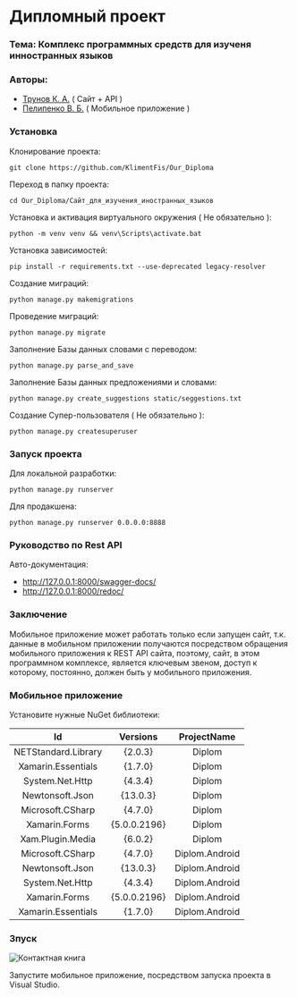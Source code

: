 # Дипломный проект 
### Тема: Комплекс программных средств для изученя инностранных языков


### Авторы:
- [Трунов К. А.](https://github.com/KlimentFis) ( Сайт + API )
- [Пелипенко В. Б.](https://github.com/bipchik) ( Мобильное приложение )


### Установка
Клонирование проекта:
```shell
git clone https://github.com/KlimentFis/Our_Diploma 
```

Переход в папку проекта:
```shell
cd Our_Diploma/Сайт_для_изучения_иностранных_языков
```

Установка и активация виртуального окружения ( Не обязательно ):
```shell
python -m venv venv && venv\Scripts\activate.bat
```

Установка зависимостей:
```shell
pip install -r requirements.txt --use-deprecated legacy-resolver
```

Создание миграций:
```shell
python manage.py makemigrations
```

Проведение миграций:
```shell
python manage.py migrate
```

Заполнение Базы данных словами с переводом:
```shell
python manage.py parse_and_save
```

Заполнение Базы данных предложениями и словами:
```shell
python manage.py create_suggestions static/seggestions.txt
```

Создание Супер-пользователя ( Не обязательно ):
```shell
python manage.py createsuperuser
```

### Запуск проекта
Для локальной разработки:
```shell
python manage.py runserver
```
Для продакшена:
```shell
python manage.py runserver 0.0.0.0:8888
```

### Руководство по Rest API
Авто-документация:
- http://127.0.0.1:8000/swagger-docs/
- http://127.0.0.1:8000/redoc/

### Заключение
Мобильное приложение может работать только если запущен сайт, т.к. данные в мобильном приложении получаются посредством обращения мобильного приложения к REST API сайта, поэтому, сайт, в этом программном комплексе, является ключевым звеном, доступ к которому, постоянно, должен быть у мобильного приложения.


### Мобильное приложение
Установите нужные NuGet библиотеки:

| Id                  | Versions      | ProjectName  |
|:---------------------:|:---------------:|:--------------:|
| NETStandard.Library | {2.0.3}       | Diplom       |
| Xamarin.Essentials  | {1.7.0}       | Diplom       |
| System.Net.Http     | {4.3.4}       | Diplom       |
| Newtonsoft.Json     | {13.0.3}      | Diplom       |
| Microsoft.CSharp    | {4.7.0}       | Diplom       |
| Xamarin.Forms       | {5.0.0.2196}  | Diplom       |
| Xam.Plugin.Media    | {6.0.2}       | Diplom       |
| Microsoft.CSharp    | {4.7.0}       | Diplom.Android |
| Newtonsoft.Json     | {13.0.3}      | Diplom.Android |
| System.Net.Http     | {4.3.4}       | Diplom.Android |
| Xamarin.Forms       | {5.0.0.2196}  | Diplom.Android |
| Xamarin.Essentials  | {1.7.0}       | Diplom.Android |

### Зпуск
<p>
  <img src="https://avatars.mds.yandex.net/i?id=0131f3b8ed7d7cc23cd520919a5583e3d26a0ca3-10803837-images-thumbs&n=13" alt="Контактная книга">
</p>
Запустите мобильное приложение, посредством запуска проекта в Visual Studio.
